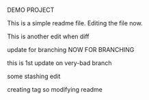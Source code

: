 DEMO PROJECT

This is a simple readme file.
Editing the file now.

This is another edit when diff

update for branching
NOW FOR BRANCHING

this is 1st update on very-bad branch

some stashing edit

creating tag so modifying readme

